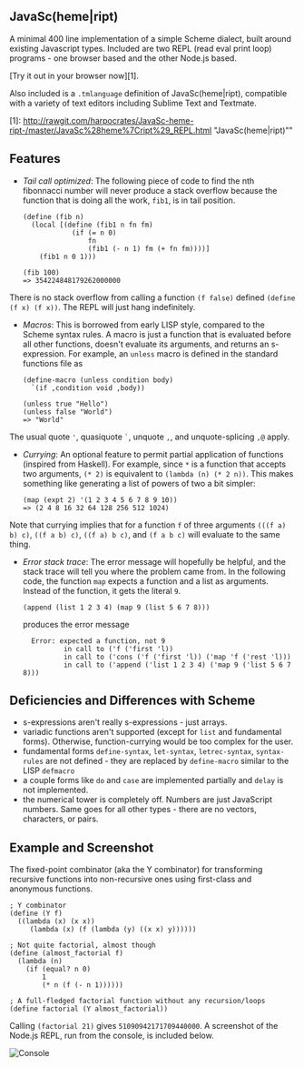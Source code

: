 ## JavaSc(heme|ript)

A minimal 400 line implementation of a simple Scheme dialect, built around existing Javascript types. Included are two REPL (read eval print loop) programs - one browser based and the other Node.js based.

[Try it out in your browser now][1].

Also included is a `.tmlanguage` definition of JavaSc(heme|ript), compatible with a variety of text editors including Sublime Text and Textmate.

[1]: http://rawgit.com/harpocrates/JavaSc-heme-ript-/master/JavaSc%28heme%7Cript%29_REPL.html "JavaSc(heme|ript)""

## Features

  * _Tail call optimized_: The following piece of code to find the nth fibonnacci number will never produce a stack overflow because the function that is doing all the work, `fib1`, is in tail position.

      ```racket
      (define (fib n)
        (local [(define (fib1 n fn fm)
                  (if (= n 0)
                      fn
                      (fib1 (- n 1) fm (+ fn fm))))]
          (fib1 n 0 1)))

      (fib 100)
      => 354224848179262000000
      ```

   There is no stack overflow from calling a function `(f false)` defined `(define (f x) (f x))`. The REPL will just hang indefinitely.
  * _Macros_: This is borrowed from early LISP style, compared to the Scheme syntax rules. A macro is just a function that is evaluated before all other functions, doesn't evaluate its arguments, and returns an s-expression. For example, an `unless` macro is defined in the standard functions file as

      ```racket
      (define-macro (unless condition body)
        `(if ,condition void ,body))

      (unless true "Hello")
      (unless false "World")
      => "World"
      ```

   The usual quote `'`, quasiquote `` ` ``, unquote `,`, and unquote-splicing `,@` apply.
  * _Currying_: An optional feature to permit partial application of functions (inspired from Haskell). For example, since `*` is a function that accepts two arguments, `(* 2)` is equivalent to `(lambda (n) (* 2 n))`. This makes something like generating a list of powers of two a bit simpler:

      ```racket
      (map (expt 2) '(1 2 3 4 5 6 7 8 9 10))
      => (2 4 8 16 32 64 128 256 512 1024)
      ```

   Note that currying implies that for a function `f` of three arguments `(((f a) b) c)`, `((f a b) c)`, `((f a) b c)`, and `(f a b c)` will evaluate to the same thing.
  * _Error stack trace_: The error message will hopefully be helpful, and the stack trace will tell you where the problem came from. In the following code, the function `map` expects a function and a list as arguments. Instead of the function, it gets the literal `9`.

      ```racket
      (append (list 1 2 3 4) (map 9 (list 5 6 7 8)))
      ```

    produces the error message

      ```
        Error: expected a function, not 9
                in call to ('f ('first 'l))
                in call to ('cons ('f ('first 'l)) ('map 'f ('rest 'l)))
                in call to ('append ('list 1 2 3 4) ('map 9 ('list 5 6 7 8)))
      ```

## Deficiencies and Differences with Scheme

  * s-expressions aren't really s-expressions - just arrays.
  * variadic functions aren't supported (except for `list` and fundamental forms). Otherwise, function-currying would be too complex for the user.
  * fundamental forms `define-syntax`, `let-syntax`, `letrec-syntax`, `syntax-rules` are not defined - they are replaced by `define-macro` similar to the LISP `defmacro`
  * a couple forms like `do` and `case` are implemented partially and `delay` is not implemented.
  * the numerical tower is completely off. Numbers are just JavaScript numbers. Same goes for all other types - there are no vectors, characters, or pairs.

## Example and Screenshot

The fixed-point combinator (aka the Y combinator) for transforming recursive functions into non-recursive ones using first-class and anonymous functions.

```racket
; Y combinator
(define (Y f)
  ((lambda (x) (x x))
     (lambda (x) (f (lambda (y) ((x x) y))))))

; Not quite factorial, almost though
(define (almost_factorial f)
  (lambda (n)
    (if (equal? n 0)
        1
        (* n (f (- n 1))))))

; A full-fledged factorial function without any recursion/loops
(define factorial (Y almost_factorial))
```

Calling `(factorial 21)` gives `51090942171709440000`. A screenshot of the Node.js REPL, run from the console, is included below.

![Console](https://raw.githubusercontent.com/harpocrates/JavaSc-heme-ript-/master/Images/screencapture-1.png)
